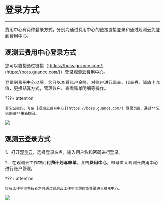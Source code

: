 # 登录方式
---

费用中心有两种登录方式，分别为通过费用中心的链接直接登录和通过观测云免登到费用中心。

## 观测云费用中心登录方式

您可以直接通过链接（[https://boss.guance.com/](https://boss.guance.com/)）登录观测云费用中心。

登录到费用中心以后，您可以查看账户余额，对账户进行现金、代金券、储值卡充值，更换结算方式，管理账户、查看账单明细等操作。

???+ attention

    若忘记密码，可在 [观测云费用中心](https://boss.guance.com/) 登录页面，通过**忘记密码**重新找回。

![](../img/3.billing_cost_1.png)

## 观测云登录方式

1、打开[观测云](https://auth.guance.com/login/pwd)，选择登录站点，输入用户名和密码进行登录。

2、在观测云工作空间**付费计划与账单**，点击**费用中心**，即可进入观测云费用中心进行账户管理。

???+ attention

    仅有工作空间拥有者才可通过观测云工作空间跳转免登录进入费用中心。

![](../img/3.billing_cost_2.png)
